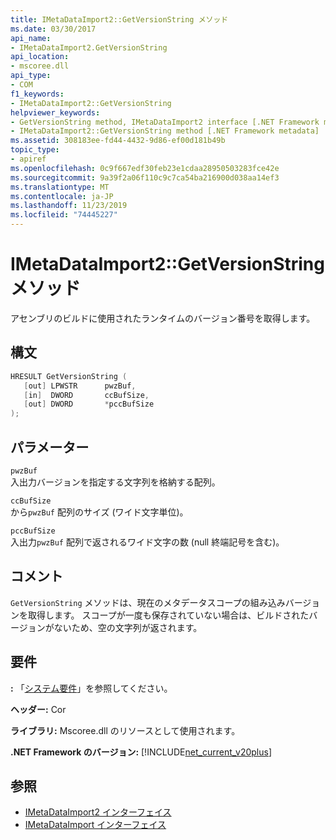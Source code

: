 ```yaml
---
title: IMetaDataImport2::GetVersionString メソッド
ms.date: 03/30/2017
api_name:
- IMetaDataImport2.GetVersionString
api_location:
- mscoree.dll
api_type:
- COM
f1_keywords:
- IMetaDataImport2::GetVersionString
helpviewer_keywords:
- GetVersionString method, IMetaDataImport2 interface [.NET Framework metadata]
- IMetaDataImport2::GetVersionString method [.NET Framework metadata]
ms.assetid: 308183ee-fd44-4432-9d86-ef00d181b49b
topic_type:
- apiref
ms.openlocfilehash: 0c9f667edf30feb23e1cdaa28950503283fce42e
ms.sourcegitcommit: 9a39f2a06f110c9c7ca54ba216900d038aa14ef3
ms.translationtype: MT
ms.contentlocale: ja-JP
ms.lasthandoff: 11/23/2019
ms.locfileid: "74445227"
---
```

# <a name="imetadataimport2getversionstring-method"></a>IMetaDataImport2::GetVersionString メソッド
アセンブリのビルドに使用されたランタイムのバージョン番号を取得します。  
  
## <a name="syntax"></a>構文  
  
```cpp  
HRESULT GetVersionString (  
   [out] LPWSTR      pwzBuf,  
   [in]  DWORD       ccBufSize,  
   [out] DWORD       *pccBufSize  
);  
```  
  
## <a name="parameters"></a>パラメーター  
 `pwzBuf`  
 入出力バージョンを指定する文字列を格納する配列。  
  
 `ccBufSize`  
 から`pwzBuf` 配列のサイズ (ワイド文字単位)。  
  
 `pccBufSize`  
 入出力`pwzBuf` 配列で返されるワイド文字の数 (null 終端記号を含む)。  
  
## <a name="remarks"></a>コメント  
 `GetVersionString` メソッドは、現在のメタデータスコープの組み込みバージョンを取得します。 スコープが一度も保存されていない場合は、ビルドされたバージョンがないため、空の文字列が返されます。  
  
## <a name="requirements"></a>要件  
 **:** 「[システム要件](../../../../docs/framework/get-started/system-requirements.md)」を参照してください。  
  
 **ヘッダー:** Cor  
  
 **ライブラリ:** Mscoree.dll のリソースとして使用されます。  
  
 **.NET Framework のバージョン:** [!INCLUDE[net_current_v20plus](../../../../includes/net-current-v20plus-md.md)]  
  
## <a name="see-also"></a>参照

- [IMetaDataImport2 インターフェイス](../../../../docs/framework/unmanaged-api/metadata/imetadataimport2-interface.md)
- [IMetaDataImport インターフェイス](../../../../docs/framework/unmanaged-api/metadata/imetadataimport-interface.md)
